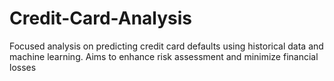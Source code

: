 # Credit-Card-Analysis
Focused analysis on predicting credit card defaults using historical data and machine learning. Aims to enhance risk assessment and minimize financial losses
